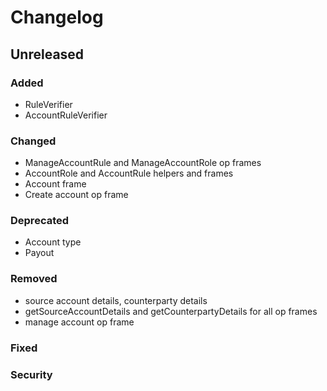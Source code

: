 # Changelog

## Unreleased

### Added

* RuleVerifier
* AccountRuleVerifier

### Changed

* ManageAccountRule and ManageAccountRole op frames
* AccountRole and AccountRule helpers and frames
* Account frame
* Create account op frame

### Deprecated

* Account type
* Payout

### Removed

* source account details, counterparty details
* getSourceAccountDetails and getCounterpartyDetails for all op frames
* manage account op frame

### Fixed

### Security 